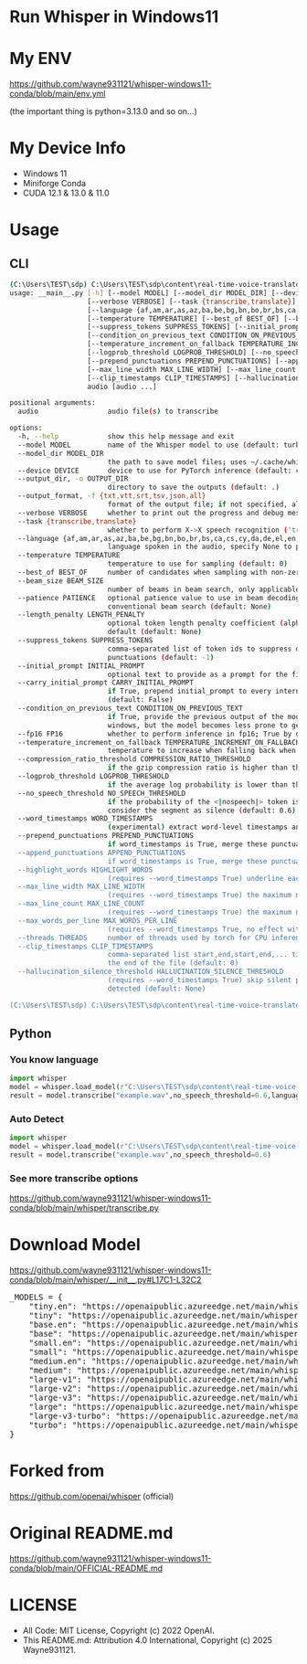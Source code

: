# Run Whisper in Windows11

# My ENV
https://github.com/wayne931121/whisper-windows11-conda/blob/main/env.yml

(the important thing is python=3.13.0 and so on...)

# My Device Info
- Windows 11
- Miniforge Conda
- CUDA 12.1 & 13.0 & 11.0

# Usage
## CLI
```sh
(C:\Users\TEST\sdp) C:\Users\TEST\sdp\content\real-time-voice-translator>python -m whisper -h
usage: __main__.py [-h] [--model MODEL] [--model_dir MODEL_DIR] [--device DEVICE] [--output_dir OUTPUT_DIR] [--output_format {txt,vtt,srt,tsv,json,all}]
                   [--verbose VERBOSE] [--task {transcribe,translate}]
                   [--language {af,am,ar,as,az,ba,be,bg,bn,bo,br,bs,ca,cs,cy,da,de,el,en,es,et,eu,fa,fi,fo,fr,gl,gu,ha,haw,he,hi,hr,ht,hu,hy,id,is,it,ja,jw,ka,kk,km,kn,ko,la,lb,ln,lo,lt,lv,mg,mi,mk,ml,mn,mr,ms,mt,my,ne,nl,nn,no,oc,pa,pl,ps,pt,ro,ru,sa,sd,si,sk,sl,sn,so,sq,sr,su,sv,sw,ta,te,tg,th,tk,tl,tr,tt,uk,ur,uz,vi,yi,yo,yue,zh,Afrikaans,Albanian,Amharic,Arabic,Armenian,Assamese,Azerbaijani,Bashkir,Basque,Belarusian,Bengali,Bosnian,Breton,Bulgarian,Burmese,Cantonese,Castilian,Catalan,Chinese,Croatian,Czech,Danish,Dutch,English,Estonian,Faroese,Finnish,Flemish,French,Galician,Georgian,German,Greek,Gujarati,Haitian,Haitian Creole,Hausa,Hawaiian,Hebrew,Hindi,Hungarian,Icelandic,Indonesian,Italian,Japanese,Javanese,Kannada,Kazakh,Khmer,Korean,Lao,Latin,Latvian,Letzeburgesch,Lingala,Lithuanian,Luxembourgish,Macedonian,Malagasy,Malay,Malayalam,Maltese,Mandarin,Maori,Marathi,Moldavian,Moldovan,Mongolian,Myanmar,Nepali,Norwegian,Nynorsk,Occitan,Panjabi,Pashto,Persian,Polish,Portuguese,Punjabi,Pushto,Romanian,Russian,Sanskrit,Serbian,Shona,Sindhi,Sinhala,Sinhalese,Slovak,Slovenian,Somali,Spanish,Sundanese,Swahili,Swedish,Tagalog,Tajik,Tamil,Tatar,Telugu,Thai,Tibetan,Turkish,Turkmen,Ukrainian,Urdu,Uzbek,Valencian,Vietnamese,Welsh,Yiddish,Yoruba}]
                   [--temperature TEMPERATURE] [--best_of BEST_OF] [--beam_size BEAM_SIZE] [--patience PATIENCE] [--length_penalty LENGTH_PENALTY]
                   [--suppress_tokens SUPPRESS_TOKENS] [--initial_prompt INITIAL_PROMPT] [--carry_initial_prompt CARRY_INITIAL_PROMPT]
                   [--condition_on_previous_text CONDITION_ON_PREVIOUS_TEXT] [--fp16 FP16]
                   [--temperature_increment_on_fallback TEMPERATURE_INCREMENT_ON_FALLBACK] [--compression_ratio_threshold COMPRESSION_RATIO_THRESHOLD]
                   [--logprob_threshold LOGPROB_THRESHOLD] [--no_speech_threshold NO_SPEECH_THRESHOLD] [--word_timestamps WORD_TIMESTAMPS]
                   [--prepend_punctuations PREPEND_PUNCTUATIONS] [--append_punctuations APPEND_PUNCTUATIONS] [--highlight_words HIGHLIGHT_WORDS]
                   [--max_line_width MAX_LINE_WIDTH] [--max_line_count MAX_LINE_COUNT] [--max_words_per_line MAX_WORDS_PER_LINE] [--threads THREADS]
                   [--clip_timestamps CLIP_TIMESTAMPS] [--hallucination_silence_threshold HALLUCINATION_SILENCE_THRESHOLD]
                   audio [audio ...]

positional arguments:
  audio                 audio file(s) to transcribe

options:
  -h, --help            show this help message and exit
  --model MODEL         name of the Whisper model to use (default: turbo)
  --model_dir MODEL_DIR
                        the path to save model files; uses ~/.cache/whisper by default (default: None)
  --device DEVICE       device to use for PyTorch inference (default: cuda)
  --output_dir, -o OUTPUT_DIR
                        directory to save the outputs (default: .)
  --output_format, -f {txt,vtt,srt,tsv,json,all}
                        format of the output file; if not specified, all available formats will be produced (default: all)
  --verbose VERBOSE     whether to print out the progress and debug messages (default: True)
  --task {transcribe,translate}
                        whether to perform X->X speech recognition ('transcribe') or X->English translation ('translate') (default: transcribe)
  --language {af,am,ar,as,az,ba,be,bg,bn,bo,br,bs,ca,cs,cy,da,de,el,en,es,et,eu,fa,fi,fo,fr,gl,gu,ha,haw,he,hi,hr,ht,hu,hy,id,is,it,ja,jw,ka,kk,km,kn,ko,la,lb,ln,lo,lt,lv,mg,mi,mk,ml,mn,mr,ms,mt,my,ne,nl,nn,no,oc,pa,pl,ps,pt,ro,ru,sa,sd,si,sk,sl,sn,so,sq,sr,su,sv,sw,ta,te,tg,th,tk,tl,tr,tt,uk,ur,uz,vi,yi,yo,yue,zh,Afrikaans,Albanian,Amharic,Arabic,Armenian,Assamese,Azerbaijani,Bashkir,Basque,Belarusian,Bengali,Bosnian,Breton,Bulgarian,Burmese,Cantonese,Castilian,Catalan,Chinese,Croatian,Czech,Danish,Dutch,English,Estonian,Faroese,Finnish,Flemish,French,Galician,Georgian,German,Greek,Gujarati,Haitian,Haitian Creole,Hausa,Hawaiian,Hebrew,Hindi,Hungarian,Icelandic,Indonesian,Italian,Japanese,Javanese,Kannada,Kazakh,Khmer,Korean,Lao,Latin,Latvian,Letzeburgesch,Lingala,Lithuanian,Luxembourgish,Macedonian,Malagasy,Malay,Malayalam,Maltese,Mandarin,Maori,Marathi,Moldavian,Moldovan,Mongolian,Myanmar,Nepali,Norwegian,Nynorsk,Occitan,Panjabi,Pashto,Persian,Polish,Portuguese,Punjabi,Pushto,Romanian,Russian,Sanskrit,Serbian,Shona,Sindhi,Sinhala,Sinhalese,Slovak,Slovenian,Somali,Spanish,Sundanese,Swahili,Swedish,Tagalog,Tajik,Tamil,Tatar,Telugu,Thai,Tibetan,Turkish,Turkmen,Ukrainian,Urdu,Uzbek,Valencian,Vietnamese,Welsh,Yiddish,Yoruba}
                        language spoken in the audio, specify None to perform language detection (default: None)
  --temperature TEMPERATURE
                        temperature to use for sampling (default: 0)
  --best_of BEST_OF     number of candidates when sampling with non-zero temperature (default: 5)
  --beam_size BEAM_SIZE
                        number of beams in beam search, only applicable when temperature is zero (default: 5)
  --patience PATIENCE   optional patience value to use in beam decoding, as in https://arxiv.org/abs/2204.05424, the default (1.0) is equivalent to
                        conventional beam search (default: None)
  --length_penalty LENGTH_PENALTY
                        optional token length penalty coefficient (alpha) as in https://arxiv.org/abs/1609.08144, uses simple length normalization by
                        default (default: None)
  --suppress_tokens SUPPRESS_TOKENS
                        comma-separated list of token ids to suppress during sampling; '-1' will suppress most special characters except common
                        punctuations (default: -1)
  --initial_prompt INITIAL_PROMPT
                        optional text to provide as a prompt for the first window. (default: None)
  --carry_initial_prompt CARRY_INITIAL_PROMPT
                        if True, prepend initial_prompt to every internal decode() call. May reduce the effectiveness of condition_on_previous_text
                        (default: False)
  --condition_on_previous_text CONDITION_ON_PREVIOUS_TEXT
                        if True, provide the previous output of the model as a prompt for the next window; disabling may make the text inconsistent across
                        windows, but the model becomes less prone to getting stuck in a failure loop (default: True)
  --fp16 FP16           whether to perform inference in fp16; True by default (default: True)
  --temperature_increment_on_fallback TEMPERATURE_INCREMENT_ON_FALLBACK
                        temperature to increase when falling back when the decoding fails to meet either of the thresholds below (default: 0.2)
  --compression_ratio_threshold COMPRESSION_RATIO_THRESHOLD
                        if the gzip compression ratio is higher than this value, treat the decoding as failed (default: 2.4)
  --logprob_threshold LOGPROB_THRESHOLD
                        if the average log probability is lower than this value, treat the decoding as failed (default: -1.0)
  --no_speech_threshold NO_SPEECH_THRESHOLD
                        if the probability of the <|nospeech|> token is higher than this value AND the decoding has failed due to `logprob_threshold`,
                        consider the segment as silence (default: 0.6)
  --word_timestamps WORD_TIMESTAMPS
                        (experimental) extract word-level timestamps and refine the results based on them (default: False)
  --prepend_punctuations PREPEND_PUNCTUATIONS
                        if word_timestamps is True, merge these punctuation symbols with the next word (default: "'“¿([{-)
  --append_punctuations APPEND_PUNCTUATIONS
                        if word_timestamps is True, merge these punctuation symbols with the previous word (default: "'.。,，!！?？:：”)]}、)
  --highlight_words HIGHLIGHT_WORDS
                        (requires --word_timestamps True) underline each word as it is spoken in srt and vtt (default: False)
  --max_line_width MAX_LINE_WIDTH
                        (requires --word_timestamps True) the maximum number of characters in a line before breaking the line (default: None)
  --max_line_count MAX_LINE_COUNT
                        (requires --word_timestamps True) the maximum number of lines in a segment (default: None)
  --max_words_per_line MAX_WORDS_PER_LINE
                        (requires --word_timestamps True, no effect with --max_line_width) the maximum number of words in a segment (default: None)
  --threads THREADS     number of threads used by torch for CPU inference; supercedes MKL_NUM_THREADS/OMP_NUM_THREADS (default: 0)
  --clip_timestamps CLIP_TIMESTAMPS
                        comma-separated list start,end,start,end,... timestamps (in seconds) of clips to process, where the last end timestamp defaults to
                        the end of the file (default: 0)
  --hallucination_silence_threshold HALLUCINATION_SILENCE_THRESHOLD
                        (requires --word_timestamps True) skip silent periods longer than this threshold (in seconds) when a possible hallucination is
                        detected (default: None)

(C:\Users\TEST\sdp) C:\Users\TEST\sdp\content\real-time-voice-translator>
```
## Python
### You know language
```py
import whisper
model = whisper.load_model(r"C:\Users\TEST\sdp\content\real-time-voice-translator\large-v3-turbo.pt")
result = model.transcribe("example.wav",no_speech_threshold=0.6,language="en")
```
### Auto Detect
```py
import whisper
model = whisper.load_model(r"C:\Users\TEST\sdp\content\real-time-voice-translator\large-v3-turbo.pt")
result = model.transcribe("example.wav",no_speech_threshold=0.6)
```
### See more transcribe options
https://github.com/wayne931121/whisper-windows11-conda/blob/main/whisper/transcribe.py

# Download Model
https://github.com/wayne931121/whisper-windows11-conda/blob/main/whisper/__init__.py#L17C1-L32C2

<pre>
_MODELS = {
    "tiny.en": "https://openaipublic.azureedge.net/main/whisper/models/d3dd57d32accea0b295c96e26691aa14d8822fac7d9d27d5dc00b4ca2826dd03/tiny.en.pt",
    "tiny": "https://openaipublic.azureedge.net/main/whisper/models/65147644a518d12f04e32d6f3b26facc3f8dd46e5390956a9424a650c0ce22b9/tiny.pt",
    "base.en": "https://openaipublic.azureedge.net/main/whisper/models/25a8566e1d0c1e2231d1c762132cd20e0f96a85d16145c3a00adf5d1ac670ead/base.en.pt",
    "base": "https://openaipublic.azureedge.net/main/whisper/models/ed3a0b6b1c0edf879ad9b11b1af5a0e6ab5db9205f891f668f8b0e6c6326e34e/base.pt",
    "small.en": "https://openaipublic.azureedge.net/main/whisper/models/f953ad0fd29cacd07d5a9eda5624af0f6bcf2258be67c92b79389873d91e0872/small.en.pt",
    "small": "https://openaipublic.azureedge.net/main/whisper/models/9ecf779972d90ba49c06d968637d720dd632c55bbf19d441fb42bf17a411e794/small.pt",
    "medium.en": "https://openaipublic.azureedge.net/main/whisper/models/d7440d1dc186f76616474e0ff0b3b6b879abc9d1a4926b7adfa41db2d497ab4f/medium.en.pt",
    "medium": "https://openaipublic.azureedge.net/main/whisper/models/345ae4da62f9b3d59415adc60127b97c714f32e89e936602e85993674d08dcb1/medium.pt",
    "large-v1": "https://openaipublic.azureedge.net/main/whisper/models/e4b87e7e0bf463eb8e6956e646f1e277e901512310def2c24bf0e11bd3c28e9a/large-v1.pt",
    "large-v2": "https://openaipublic.azureedge.net/main/whisper/models/81f7c96c852ee8fc832187b0132e569d6c3065a3252ed18e56effd0b6a73e524/large-v2.pt",
    "large-v3": "https://openaipublic.azureedge.net/main/whisper/models/e5b1a55b89c1367dacf97e3e19bfd829a01529dbfdeefa8caeb59b3f1b81dadb/large-v3.pt",
    "large": "https://openaipublic.azureedge.net/main/whisper/models/e5b1a55b89c1367dacf97e3e19bfd829a01529dbfdeefa8caeb59b3f1b81dadb/large-v3.pt",
    "large-v3-turbo": "https://openaipublic.azureedge.net/main/whisper/models/aff26ae408abcba5fbf8813c21e62b0941638c5f6eebfb145be0c9839262a19a/large-v3-turbo.pt",
    "turbo": "https://openaipublic.azureedge.net/main/whisper/models/aff26ae408abcba5fbf8813c21e62b0941638c5f6eebfb145be0c9839262a19a/large-v3-turbo.pt",
}
</pre>

# Forked from
https://github.com/openai/whisper (official)

# Original README.md
https://github.com/wayne931121/whisper-windows11-conda/blob/main/OFFICIAL-README.md

# LICENSE
- All Code: MIT License, Copyright (c) 2022 OpenAI.
- This README.md: Attribution 4.0 International, Copyright (c) 2025 Wayne931121.
